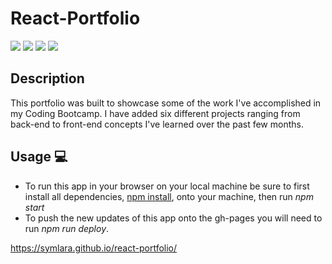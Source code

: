 # React-Portfolio
<a href="#"><img src="https://img.shields.io/badge/javascript-80%25-blue"></a>
<a href="#"><img src="https://img.shields.io/badge/css-12%25-brightgreen"></a>
<a href="#"><img src="https://img.shields.io/badge/dependencies-100%25-gree"></a>
<a href="#"><img src="https://img.shields.io/badge/React-100%25-blueviolet"></a>


## Description 
This portfolio was built to showcase some of the work I've accomplished in my Coding Bootcamp. I have added six different projects ranging from back-end to front-end concepts I've learned over the past few months. 


## Usage 💻 
* To run this app in your browser on your local machine be sure to first install all dependencies, <u>npm install</u>, onto your machine, then run <i>npm start</i>
* To push the new updates of this app onto the gh-pages you will need to run <i>npm run deploy</i>.




<a href="https://symlara.github.io/react-portfolio/" target="_blank" rel="noopener noreferrer">https://symlara.github.io/react-portfolio/</a>
